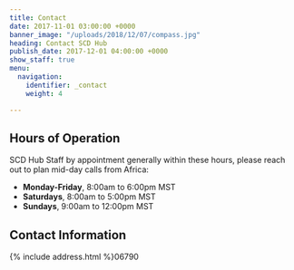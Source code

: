 ```yaml
---
title: Contact
date: 2017-11-01 03:00:00 +0000
banner_image: "/uploads/2018/12/07/compass.jpg"
heading: Contact SCD Hub
publish_date: 2017-12-01 04:00:00 +0000
show_staff: true
menu:
  navigation:
    identifier: _contact
    weight: 4

---
```

## Hours of Operation
SCD Hub Staff by appointment generally within these hours, 
please reach out to plan mid-day calls from Africa:

- **Monday-Friday**, 8:00am to 6:00pm MST
- **Saturdays**, 8:00am to 5:00pm MST
- **Sundays**, 9:00am to 12:00pm MST

## Contact Information
{% include address.html %}06790
